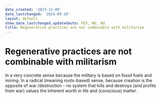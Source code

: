 ```yaml
---
date_created: '2023-11-09'
date_lastchanged: '2024-09-20'
layout: default
show_date_lastchanged_updatedauto: YES, NO, NO
title: Regenerative practices are not combinable with militarism
---
```


# Regenerative practices are not combinable with militarism

In a very concrete sense because the military is based on fossil fuels and mining. In a radical (meaning roots-based) sense, because creation is the opposite of war /destruction - no system that kills and destroys (and profits from war) values the inherent worth in life and (conscious) matter. 